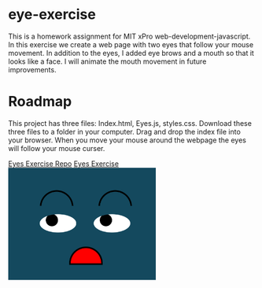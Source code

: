 # eye-exercise
This is a homework assignment for MIT xPro web-development-javascript. 
In this exercise we create a web page with two eyes 
that follow your mouse movement.
In addition to the eyes, I added eye brows and a mouth so that it looks like a face. I will animate the mouth movement in future improvements.

# Roadmap
This project has three files: Index.html, Eyes.js, styles.css. Download these three files to a folder in your computer. Drag and drop the index file into your browser. When you move your mouse around the webpage the eyes will follow your mouse curser.

<a href="https://github.com/hicranA/eye-exercise">Eyes Exercise Repo</a>
<a href= "https://hicrana.github.io/eye-exercise/"> Eyes Exercise</a>
<img src="eyes_image.PNG" width='300'/>
